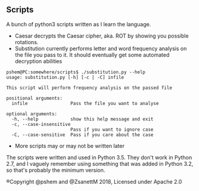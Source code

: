 ## Scripts

A bunch of python3 scripts written as I learn the language.
* Caesar decrypts the Caesar cipher, aka. ROT by showing you possible rotations.
* Substitution currently performs letter and word frequency analysis on the file you pass to it. It should eventually get some automated decryption abilities
```
pshem@PC:somewhere/scripts$ ./substitution.py --help
usage: substitution.py [-h] [-c | -C] infile

This script will perform frequency analysis on the passed file

positional arguments:
  infile                Pass the file you want to analyse

optional arguments:
  -h, --help            show this help message and exit
  -c, --case-insensitive
                        Pass if you want to ignore case
  -C, --case-sensitive  Pass if you care about the case
```
* More scripts may or may not be written later

The scripts were written and used in Python 3.5. They don't work in Python 2.7, and I vaguely remember using something that was added in Python 3.2, so that's probably the minimum version.

®Copyright @pshem and @ZsanettM 2018, Licensed under Apache 2.0
